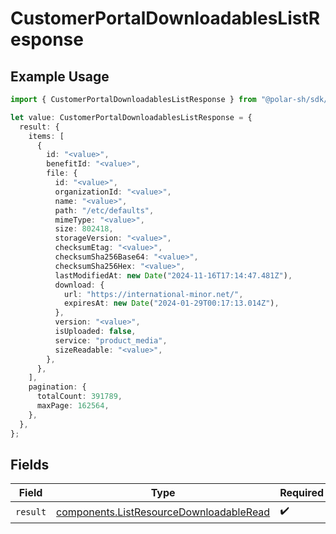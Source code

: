 # CustomerPortalDownloadablesListResponse

## Example Usage

```typescript
import { CustomerPortalDownloadablesListResponse } from "@polar-sh/sdk/models/operations";

let value: CustomerPortalDownloadablesListResponse = {
  result: {
    items: [
      {
        id: "<value>",
        benefitId: "<value>",
        file: {
          id: "<value>",
          organizationId: "<value>",
          name: "<value>",
          path: "/etc/defaults",
          mimeType: "<value>",
          size: 802418,
          storageVersion: "<value>",
          checksumEtag: "<value>",
          checksumSha256Base64: "<value>",
          checksumSha256Hex: "<value>",
          lastModifiedAt: new Date("2024-11-16T17:14:47.481Z"),
          download: {
            url: "https://international-minor.net/",
            expiresAt: new Date("2024-01-29T00:17:13.014Z"),
          },
          version: "<value>",
          isUploaded: false,
          service: "product_media",
          sizeReadable: "<value>",
        },
      },
    ],
    pagination: {
      totalCount: 391789,
      maxPage: 162564,
    },
  },
};
```

## Fields

| Field                                                                                              | Type                                                                                               | Required                                                                                           | Description                                                                                        |
| -------------------------------------------------------------------------------------------------- | -------------------------------------------------------------------------------------------------- | -------------------------------------------------------------------------------------------------- | -------------------------------------------------------------------------------------------------- |
| `result`                                                                                           | [components.ListResourceDownloadableRead](../../models/components/listresourcedownloadableread.md) | :heavy_check_mark:                                                                                 | N/A                                                                                                |